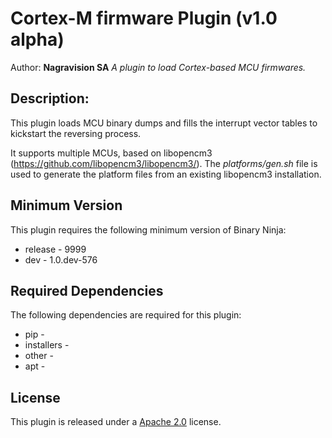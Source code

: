 # Cortex-M firmware Plugin (v1.0 alpha)
Author: **Nagravision SA**
_A plugin to load Cortex-based MCU firmwares._
## Description:
This plugin loads MCU binary dumps and fills the interrupt vector tables to kickstart the reversing process.

It supports multiple MCUs, based on libopencm3 (https://github.com/libopencm3/libopencm3/). The *platforms/gen.sh* file is used to generate the platform files from an existing libopencm3 installation.
## Minimum Version

This plugin requires the following minimum version of Binary Ninja:

 * release - 9999
 * dev - 1.0.dev-576


## Required Dependencies

The following dependencies are required for this plugin:

 * pip - 
 * installers - 
 * other - 
 * apt - 


## License
This plugin is released under a [Apache 2.0](LICENSE) license.

